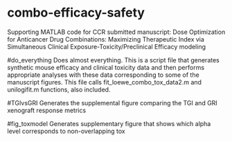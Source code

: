 # combo-efficacy-safety
Supporting MATLAB code for CCR submitted manuscript: Dose Optimization for Anticancer Drug Combinations: Maximizing Therapeutic Index via Simultaneous Clinical Exposure-Toxicity/Preclinical Efficacy modeling

#do_everything
Does almost everything. This is a script file that generates synthetic mouse efficacy and clinical toxicity data and then performs appropriate analyses with these data corresponding to some of the manuscript figures. This file calls fit_loewe_combo_tox_data2.m and unilogifit.m functions, also included. 

#TGIvsGRI
Generates the supplemental figure comparing the TGI and GRI xenograft response metrics

#fig_toxmodel
Generates supplementary figure that shows which alpha level corresponds to non-overlapping tox
